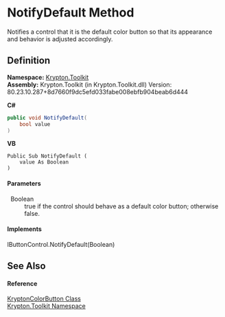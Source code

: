 # NotifyDefault Method


Notifies a control that it is the default color button so that its appearance and behavior is adjusted accordingly.



## Definition
**Namespace:** <a href="79d2eac2-21f4-54ff-7552-b20c33c30600.md">Krypton.Toolkit</a>  
**Assembly:** Krypton.Toolkit (in Krypton.Toolkit.dll) Version: 80.23.10.287+8d7660f9dc5efd033fabe008ebfb904beab6d444

**C#**
``` C#
public void NotifyDefault(
	bool value
)
```
**VB**
``` VB
Public Sub NotifyDefault ( 
	value As Boolean
)
```



#### Parameters
<dl><dt>  Boolean</dt><dd>true if the control should behave as a default color button; otherwise false.</dd></dl>

#### Implements
IButtonControl.NotifyDefault(Boolean)  


## See Also


#### Reference
<a href="bd844049-9775-3e58-cfa6-b4936491133f.md">KryptonColorButton Class</a>  
<a href="79d2eac2-21f4-54ff-7552-b20c33c30600.md">Krypton.Toolkit Namespace</a>  
